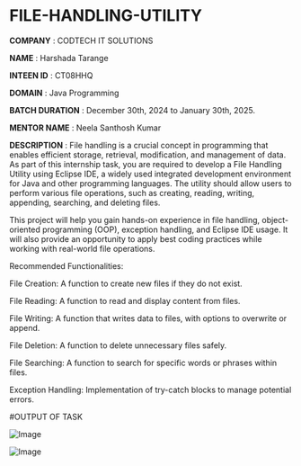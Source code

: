 # FILE-HANDLING-UTILITY

**COMPANY** : CODTECH IT SOLUTIONS 

**NAME** :  Harshada Tarange

**INTEEN ID** : CT08HHQ

**DOMAIN** : Java Programming

**BATCH DURATION** : December 30th, 2024 to January 30th, 2025.

**MENTOR NAME** : Neela Santhosh Kumar

**DESCRIPTION** : File handling is a crucial concept in programming that enables efficient storage, retrieval, modification, and management of data. As part of this internship task, you are required to develop a File Handling Utility using Eclipse IDE, a widely used integrated development environment for Java and other programming languages. The utility should allow users to perform various file operations, such as creating, reading, writing, appending, searching, and deleting files.

This project will help you gain hands-on experience in file handling, object-oriented programming (OOP), exception handling, and Eclipse IDE usage. It will also provide an opportunity to apply best coding practices while working with real-world file operations.

Recommended Functionalities:

File Creation: A function to create new files if they do not exist.

File Reading: A function to read and display content from files.

File Writing: A function that writes data to files, with options to overwrite or append.

File Deletion: A function to delete unnecessary files safely.

File Searching: A function to search for specific words or phrases within files.

Exception Handling: Implementation of try-catch blocks to manage potential errors.


#OUTPUT OF TASK 

![Image](https://github.com/user-attachments/assets/27fbc7d4-5e79-4127-a955-e4e23d450d40)

![Image](https://github.com/user-attachments/assets/f8462917-482e-45cf-a75e-bd0b42159658)

